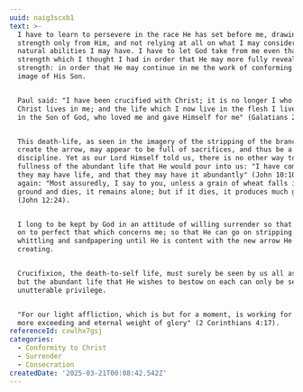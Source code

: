 ```yaml
---
uuid: naig3scxb1
text: >-
  I have to learn to persevere in the race He has set before me, drawing my
  strength only from Him, and not relying at all on what I may consider any
  natural abilities I may have. I have to let God take from me even that
  strength which I thought I had in order that He may more fully reveal His own
  strength: in order that He may continue in me the work of conforming me to the
  image of His Son.


  Paul said: "I have been crucified with Christ; it is no longer I who live, but
  Christ lives in me; and the life which I now live in the flesh I live by faith
  in the Son of God, who loved me and gave Himself for me" (Galatians 2:20).


  This death-life, as seen in the imagery of the stripping of the branch to
  create the arrow, may appear to be full of sacrifices, and thus be a costly
  discipline. Yet as our Lord Himself told us, there is no other way to the
  fullness of the abundant life that He would pour into us: "I have come that
  they may have life, and that they may have it abundantly" (John 10:10), and
  again: "Most assuredly, I say to you, unless a grain of wheat falls into the
  ground and dies, it remains alone; but if it dies, it produces much grain"
  (John 12:24).


  I long to be kept by God in an attitude of willing surrender so that He can go
  on to perfect that which concerns me; so that He can go on stripping and
  whittling and sandpapering until He is content with the new arrow He is
  creating.


  Crucifixion, the death-to-self life, must surely be seen by us all as costly,
  but the abundant life that He wishes to bestow on each can only be seen as
  unutterable privilege. 


  "For our light affliction, which is but for a moment, is working for us a far
  more exceeding and eternal weight of glory" (2 Corinthians 4:17).
referenceId: cxwlhx7gsj
categories:
  - Conformity to Christ
  - Surrender
  - Consecration
createdDate: '2025-03-21T00:08:42.542Z'
---
```


